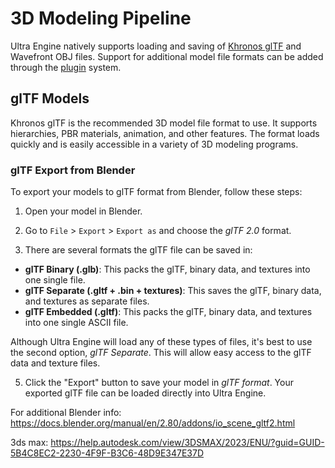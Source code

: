 # 3D Modeling Pipeline

Ultra Engine natively supports loading and saving of [Khronos glTF](https://www.khronos.org/gltf/) and Wavefront OBJ files. Support for additional model file formats can be added through the [plugin](Plugin.md) system.

## glTF Models

Khronos glTF is the recommended 3D model file format to use. It supports hierarchies, PBR materials, animation, and other features. The format loads quickly and is easily accessible in a variety of 3D modeling programs.

### glTF Export from Blender

To export your models to glTF format from Blender, follow these steps:

1. Open your model in Blender.

2. Go to `File` > `Export` > `Export as` and choose the *glTF 2.0* format.

3. There are several formats the glTF file can be saved in:
  - **glTF Binary (.glb)**: This packs the glTF, binary data, and textures into one single file.
  - **glTF Separate (.gltf + .bin + textures)**: This saves the glTF, binary data, and textures as separate files.
  - **glTF Embedded (.gltf)**: This packs the glTF, binary data, and textures into one single ASCII file. 

Although Ultra Engine will load any of these types of files, it's best to use the second option, *glTF Separate*. This will allow easy access to the glTF data and texture files.

5. Click the "Export" button to save your model in *glTF format*. Your exported glTF file can be loaded directly into Ultra Engine.

For additional Blender info: https://docs.blender.org/manual/en/2.80/addons/io_scene_gltf2.html

3ds max: https://help.autodesk.com/view/3DSMAX/2023/ENU/?guid=GUID-5B4C8EC2-2230-4F9F-B3C6-48D9E347E37D
